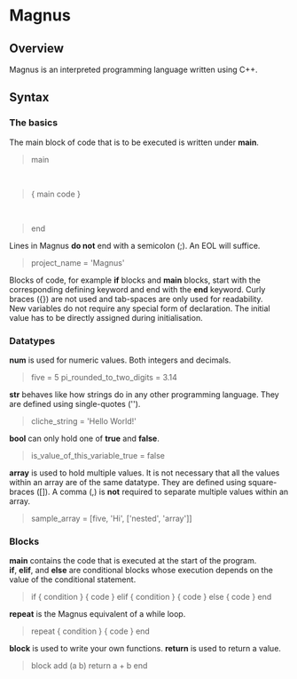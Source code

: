 # Magnus

## Overview

Magnus is an interpreted programming language written using C++.

## Syntax

### The basics

The main block of code that is to be executed is written under **main**.

> main

<br>

>   { main code }

<br>

> end

Lines in Magnus **do not** end with a semicolon (;). An EOL will suffice.

> project_name = 'Magnus'

Blocks of code, for example **if** blocks and **main** blocks, start with the corresponding defining keyword and end with the **end** keyword. Curly braces ({}) are not used and tab-spaces are only used for readability.
<br>
New variables do not require any special form of declaration. The initial value has to be directly assigned during initialisation.

### Datatypes

**num** is used for numeric values. Both integers and decimals.

> five = 5
> pi_rounded_to_two_digits = 3.14

**str** behaves like how strings do in any other programming language. They are defined using single-quotes ('').

> cliche_string = 'Hello World!'

**bool** can only hold one of **true** and **false**.

> is_value_of_this_variable_true = false

**array** is used to hold multiple values. It is not necessary that all the values within an array are of the same datatype. They are defined using square-braces ([]). A comma (,) is **not** required to separate multiple values within an array.

> sample_array = [five, 'Hi', ['nested', 'array']]

### Blocks

**main** contains the code that is executed at the start of the program.
<br>
**if**, **elif**, and **else** are conditional blocks whose execution depends on the value of the conditional statement.

> if { condition }
>   { code }
> elif { condition }
>   { code }
> else
>   { code }
> end

**repeat** is the Magnus equivalent of a while loop.

> repeat { condition }
>   { code }
> end

**block** is used to write your own functions. **return** is used to return a value.

> block add (a b)
>   return a + b
> end
